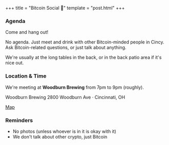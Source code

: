 +++
title = "Bitcoin Social 🍻"
template = "post.html"
+++


### Agenda

Come and hang out!

No agenda. Just meet and drink with other Bitcoin-minded people in Cincy. Ask Bitcoin-related questions, or just talk about anything.

We're usually at the long tables in the back, or in the back patio area if it's nice out.

### Location & Time

We're meeting at **Woodburn Brewing** from 7pm to 9pm (roughly).

Woodburn Brewing
2800 Woodburn Ave · Cincinnati, OH

[Map](https://www.google.com/maps/place/Woodburn+Brewing/@39.1289294,-84.4766981,19z/data=!4m6!3m5!1s0x8841b24a69970313:0xed63227c8a3b6f18!8m2!3d39.128943!4d-84.4768004!16s%2Fg%2F11bymvcnv7?entry=ttu)


### Reminders

- No photos (unless whoever is in it is okay with it)
- We don't talk about other crypto, just Bitcoin





